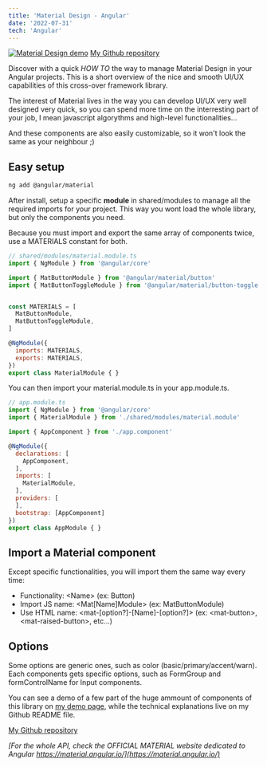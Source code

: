```yaml
---
title: 'Material Design - Angular'
date: '2022-07-31'
tech: 'Angular'
---
```


[![Material Design demo](/images/material/materialImg.png)](http://ec2-3-128-180-89.us-east-2.compute.amazonaws.com/)
[My Github repository](https://github.com/Peanuts-83/angular_material/tree/main/client)

Discover with a quick *HOW TO* the way to manage Material Design in your Angular projects. This is a short overview of the nice and smooth UI/UX capabilities of this cross-over framework library.

The interest of Material lives in the way you can develop UI/UX very well designed very quick, so you can spend more time on the interresting part of your job, I mean javascript algorythms and high-level functionalities...

And these components are also easily customizable, so it won't look the same as your neighbour ;)

## Easy setup

```bash
ng add @angular/material
```

After install, setup a specific **module** in shared/modules to manage all the required imports for your project. This way you wont load the whole library, but only the components you need.

Because you must import and export the same array of components twice, use a MATERIALS constant for both.

```javascript
// shared/modules/material.module.ts
import { NgModule } from '@angular/core'

import { MatButtonModule } from '@angular/material/button'
import { MatButtonToggleModule } from '@angular/material/button-toggle'


const MATERIALS = [
  MatButtonModule,
  MatButtonToggleModule,
]

@NgModule({
  imports: MATERIALS,
  exports: MATERIALS,
})
export class MaterialModule { }

```

You can then import your material.module.ts in your app.module.ts.

```javascript
// app.module.ts
import { NgModule } from '@angular/core'
import { MaterialModule } from './shared/modules/material.module'

import { AppComponent } from './app.component'

@NgModule({
  declarations: [
    AppComponent,
  ],
  imports: [
    MaterialModule,
  ],
  providers: [
  ],
  bootstrap: [AppComponent]
})
export class AppModule { }

```

## Import a Material component

Except specific functionalities, you will import them the same way every time:

* Functionality: \<Name> (ex: Button)
* Import JS name: \<Mat[Name]Module> (ex: MatButtonModule)
* Use HTML name: \<mat-[option?]-[Name]-[option?]> (ex: \<mat-button>, \<mat-raised-button>, etc...)


## Options

Some options are generic ones, such as color (basic/primary/accent/warn).<br>
Each components gets specific options, such as FormGroup and formControlName for Input components.

You can see a demo of a few part of the huge ammount of components of this library on [my demo page](http://ec2-3-128-180-89.us-east-2.compute.amazonaws.com/), while the technical explanations live on my Github README file.

[My Github repository](https://github.com/Peanuts-83/angular_material/tree/main/client)

*[For the whole API, check the OFFICIAL MATERIAL website dedicated to Angular https://material.angular.io/](https://material.angular.io/)*
